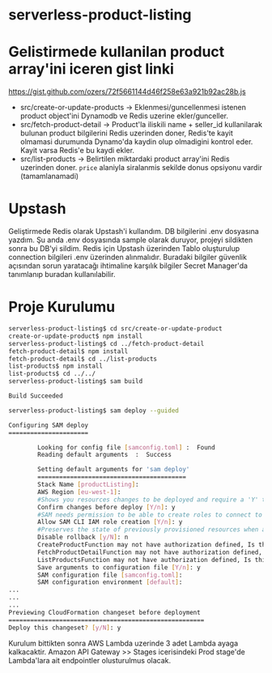 # serverless-product-listing

# Gelistirmede kullanilan product array'ini iceren gist linki
https://gist.github.com/ozers/72f5661144d46f258e63a921b92ac28b.js

* src/create-or-update-products -> Eklenmesi/guncellenmesi istenen product object'ini Dynamodb ve Redis uzerine ekler/gunceller.
* src/fetch-product-detail -> Product'la iliskili name + seller_id kullanilarak bulunan product bilgilerini Redis uzerinden doner, Redis'te kayit olmamasi durumunda Dynamo'da kaydin olup olmadigini kontrol eder. Kayit varsa Redis'e bu kaydi ekler.
* src/list-products -> Belirtilen miktardaki product array'ini Redis uzerinden doner. `price` alaniyla siralanmis sekilde donus opsiyonu vardir (tamamlanamadi)

# Upstash
Geliştirmede Redis olarak Upstash'i kullandım. DB bilgilerini .env dosyasına yazdım. Şu anda .env dosyasında sample olarak duruyor, projeyi sildikten sonra bu DB'yi sildim. Redis için Upstash üzerinden Tablo oluşturulup connection bilgileri .env üzerinden alınmalıdır.
Buradaki bilgiler güvenlik açısından sorun yaratacağı ihtimaline karşılık bilgiler Secret Manager'da tanımlanıp buradan kullanılabilir.

# Proje Kurulumu

```bash
serverless-product-listing$ cd src/create-or-update-product
create-or-update-product$ npm install
serverless-product-listing$ cd ../fetch-product-detail
fetch-product-detail$ npm install
fetch-product-detail$ cd ../list-products
list-products$ npm install
list-products$ cd ../../
serverless-product-listing$ sam build

Build Succeeded

serverless-product-listing$ sam deploy --guided

Configuring SAM deploy
======================

        Looking for config file [samconfig.toml] :  Found
        Reading default arguments  :  Success

        Setting default arguments for 'sam deploy'
        =========================================
        Stack Name [productListing]: 
        AWS Region [eu-west-1]: 
        #Shows you resources changes to be deployed and require a 'Y' to initiate deploy
        Confirm changes before deploy [Y/n]: y
        #SAM needs permission to be able to create roles to connect to the resources in your template
        Allow SAM CLI IAM role creation [Y/n]: y
        #Preserves the state of previously provisioned resources when an operation fails
        Disable rollback [y/N]: n
        CreateProductFunction may not have authorization defined, Is this okay? [y/N]: y
        FetchProductDetailFunction may not have authorization defined, Is this okay? [y/N]: y
        ListProductsFunction may not have authorization defined, Is this okay? [y/N]: y
        Save arguments to configuration file [Y/n]: y
        SAM configuration file [samconfig.toml]: 
        SAM configuration environment [default]: 
...
...
...
Previewing CloudFormation changeset before deployment
======================================================
Deploy this changeset? [y/N]: y

```
Kurulum bittikten sonra
AWS Lambda uzerinde 3 adet Lambda ayaga kalkacaktir.
Amazon API Gateway >> Stages icerisindeki Prod stage'de Lambda'lara ait endpointler olusturulmus olacak.
